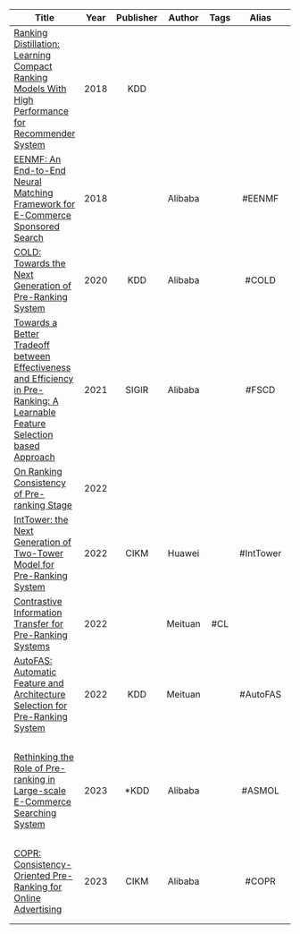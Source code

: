 
| Title                                                                                                                                                                                                                                                                                                                | Year | Publisher | Author  | Tags |   Alias   | Score | IsRead |                                                  Notes                                                  | Remarks                                                                            |
| -------------------------------------------------------------------------------------------------------------------------------------------------------------------------------------------------------------------------------------------------------------------------------------------------------------------- | :--: | :-------: | :-----: | :--: | :-------: | :---: | :----: | :-----------------------------------------------------------------------------------------------------: | ---------------------------------------------------------------------------------- |
| [Ranking Distillation: Learning Compact Ranking Models With High Performance for Recommender System]([2018]%20Ranking%20Distillation-%20Learning%20Compact%20Ranking%20Models%20With%20High%20Performance%20for%20Recommender%20System.pdf)                                                                          | 2018 |    KDD    |         |      |           |       |   N    |                                                                                                         |                                                                                    |
| [EENMF: An End-to-End Neural Matching Framework for E-Commerce Sponsored Search]([2018][Alibaba][EENMF]%20EENMF-%20An%20End-to-End%20Neural%20Matching%20Framework%20for%20E-Commerce%20Sponsored%20Search.pdf)                                                                                                      | 2018 |           | Alibaba |      |  #EENMF   |       |   N    |                                                                                                         |                                                                                    |
| [COLD: Towards the Next Generation of Pre-Ranking System]([2020][Alibaba][COLD]%20COLD-%20Towards%20the%20Next%20Generation%20of%20Pre-Ranking%20System.pdf)                                                                                                                                                         | 2020 |    KDD    | Alibaba |      |   #COLD   |  ⭐️⭐  |   Y    |              [论文解读](COLD-%20Towards%20the%20Next%20Generation%20of%20Pre-Ranking%20System)              | 采用SENet筛选重要特征                                                                      |
| [Towards a Better Tradeoff between Effectiveness and Efficiency in Pre-Ranking: A Learnable Feature Selection based Approach]([2021][Alibaba][FSCD]%20Towards%20a%20Better%20Tradeoff%20between%20Effectiveness%20and%20Efficiency%20in%20Pre-Ranking-%20A%20Learnable%20Feature%20Selection%20based%20Approach.pdf) | 2021 |   SIGIR   | Alibaba |      |   #FSCD   |       |   N    |                                                                                                         |                                                                                    |
| [On Ranking Consistency of Pre-ranking Stage]([2022]%20On%20Ranking%20Consistency%20of%20Pre-ranking%20Stage.pdf)                                                                                                                                                                                                    | 2022 |           |         |      |           |       |   N    |                                                                                                         |                                                                                    |
| [IntTower: the Next Generation of Two-Tower Model for Pre-Ranking System]([2022][Huawei][IntTower]%20IntTower%20-%20the%20Next%20Generation%20of%20Two-Tower%20Model%20for%20Pre-Ranking%20System.pdf)                                                                                                               | 2022 |   CIKM    | Huawei  |      | #IntTower |       |   N    |                                                                                                         |                                                                                    |
| [Contrastive Information Transfer for Pre-Ranking Systems]([2022][Meituan]%20Contrastive%20Information%20Transfer%20for%20Pre-Ranking%20Systems.pdf)                                                                                                                                                                 | 2022 |           | Meituan | #CL  |           |       |   N    |                                                                                                         | [参考](https://segmentfault.com/a/1190000042311042)                                  |
| [AutoFAS: Automatic Feature and Architecture Selection for Pre-Ranking System]([2022][Meituan][AutoFAS]%20AutoFAS-%20Automatic%20Feature%20and%20Architecture%20Selection%20for%20Pre-Ranking%20System.pdf)                                                                                                          | 2022 |    KDD    | Meituan |      | #AutoFAS  |       |   N    |                                                                                                         |                                                                                    |
| [Rethinking the Role of Pre-ranking in Large-scale E-Commerce Searching System]([2023][Alibaba][ASMOL]%20Rethinking%20the%20Role%20of%20Pre-ranking%20in%20Large-scale%20E-Commerce%20Searching%20System.pdf)                                                                                                        | 2023 |   \*KDD   | Alibaba |      |  #ASMOL   |  ⭐️⭐  |   N    | [论文解读](Rethinking%20the%20Role%20of%20Pre-ranking%20in%20Large-scale%20E-Commerce%20Searching%20System) | [参考](https://zhuanlan.zhihu.com/p/642662870)<br>1. 提出粗排需要产出高质量候选集<br>2. 着重在样本加强策略上 |
| [COPR: Consistency-Oriented Pre-Ranking for Online Advertising]([2023][Alibaba][COPR]%20COPR-%20Consistency-Oriented%20Pre-Ranking%20for%20Online%20Advertising.pdf)                                                                                                                                                 | 2023 |   CIKM    | Alibaba |      |   #COPR   |       |   N    |                                                                                                         |                                                                                    |
|                                                                                                                                                                                                                                                                                                                      |      |           |         |      |           |       |        |                                                                                                         |                                                                                    |
|                                                                                                                                                                                                                                                                                                                      |      |           |         |      |           |       |        |                                                                                                         |                                                                                    |
